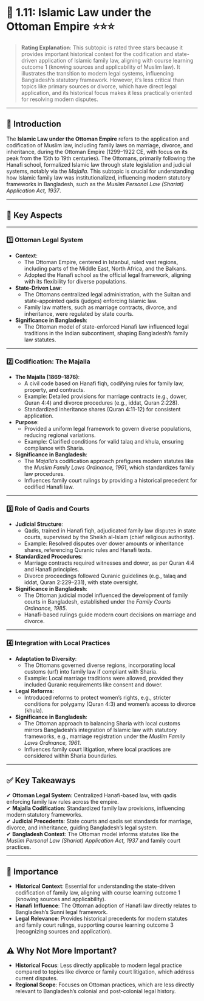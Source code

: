 
# 📑 **1.11: Islamic Law under the Ottoman Empire** ⭐⭐⭐

> **Rating Explanation**: This subtopic is rated three stars because it provides important historical context for the codification and state-driven application of Islamic family law, aligning with course learning outcome 1 (knowing sources and applicability of Muslim law). It illustrates the transition to modern legal systems, influencing Bangladesh’s statutory framework. However, it’s less critical than topics like primary sources or divorce, which have direct legal application, and its historical focus makes it less practically oriented for resolving modern disputes.

---

## **📌 Introduction**

The **Islamic Law under the Ottoman Empire** refers to the application and codification of Muslim law, including family laws on marriage, divorce, and inheritance, during the Ottoman Empire (1299–1922 CE, with focus on its peak from the 15th to 19th centuries). The Ottomans, primarily following the Hanafi school, formalized Islamic law through state legislation and judicial systems, notably via the *Majalla*. This subtopic is crucial for understanding how Islamic family law was institutionalized, influencing modern statutory frameworks in Bangladesh, such as the *Muslim Personal Law (Shariat) Application Act, 1937*.

---

## **🔑 Key Aspects**

---

### **1️⃣ Ottoman Legal System**

- **Context**:
  - The Ottoman Empire, centered in Istanbul, ruled vast regions, including parts of the Middle East, North Africa, and the Balkans.
  - Adopted the Hanafi school as the official legal framework, aligning with its flexibility for diverse populations.
- **State-Driven Law**:
  - The Ottomans centralized legal administration, with the Sultan and state-appointed qadis (judges) enforcing Islamic law.
  - Family law matters, such as marriage contracts, divorce, and inheritance, were regulated by state courts.
- **Significance in Bangladesh**:
  - The Ottoman model of state-enforced Hanafi law influenced legal traditions in the Indian subcontinent, shaping Bangladesh’s family law statutes.

---

### **2️⃣ Codification: The Majalla**

- **The Majalla (1869–1876)**:
  - A civil code based on Hanafi fiqh, codifying rules for family law, property, and contracts.
  - Example: Detailed provisions for marriage contracts (e.g., dower, Quran 4:4) and divorce procedures (e.g., iddat, Quran 2:228).
  - Standardized inheritance shares (Quran 4:11-12) for consistent application.
- **Purpose**:
  - Provided a uniform legal framework to govern diverse populations, reducing regional variations.
  - Example: Clarified conditions for valid talaq and khula, ensuring compliance with Sharia.
- **Significance in Bangladesh**:
  - The *Majalla*’s codification approach prefigures modern statutes like the *Muslim Family Laws Ordinance, 1961*, which standardizes family law procedures.
  - Influences family court rulings by providing a historical precedent for codified Hanafi law.

---

### **3️⃣ Role of Qadis and Courts**

- **Judicial Structure**:
  - Qadis, trained in Hanafi fiqh, adjudicated family law disputes in state courts, supervised by the Sheikh al-Islam (chief religious authority).
  - Example: Resolved disputes over dower amounts or inheritance shares, referencing Quranic rules and Hanafi texts.
- **Standardized Procedures**:
  - Marriage contracts required witnesses and dower, as per Quran 4:4 and Hanafi principles.
  - Divorce proceedings followed Quranic guidelines (e.g., talaq and iddat, Quran 2:229–231), with state oversight.
- **Significance in Bangladesh**:
  - The Ottoman judicial model influenced the development of family courts in Bangladesh, established under the *Family Courts Ordinance, 1985*.
  - Hanafi-based rulings guide modern court decisions on marriage and divorce.

---

### **4️⃣ Integration with Local Practices**

- **Adaptation to Diversity**:
  - The Ottomans governed diverse regions, incorporating local customs (urf) into family law if compliant with Sharia.
  - Example: Local marriage traditions were allowed, provided they included Quranic requirements like consent and dower.
- **Legal Reforms**:
  - Introduced reforms to protect women’s rights, e.g., stricter conditions for polygamy (Quran 4:3) and women’s access to divorce (khula).
- **Significance in Bangladesh**:
  - The Ottoman approach to balancing Sharia with local customs mirrors Bangladesh’s integration of Islamic law with statutory frameworks, e.g., marriage registration under the *Muslim Family Laws Ordinance, 1961*.
  - Influences family court litigation, where local practices are considered within Sharia boundaries.

---

## **✅ Key Takeaways**

✔ **Ottoman Legal System**: Centralized Hanafi-based law, with qadis enforcing family law rules across the empire.  
✔ **Majalla Codification**: Standardized family law provisions, influencing modern statutory frameworks.  
✔ **Judicial Precedents**: State courts and qadis set standards for marriage, divorce, and inheritance, guiding Bangladesh’s legal system.  
✔ **Bangladesh Context**: The Ottoman model informs statutes like the *Muslim Personal Law (Shariat) Application Act, 1937* and family court practices.

---

## **🌟 Importance**

- **Historical Context**: Essential for understanding the state-driven codification of family law, aligning with course learning outcome 1 (knowing sources and applicability).  
- **Hanafi Influence**: The Ottoman adoption of Hanafi law directly relates to Bangladesh’s Sunni legal framework.  
- **Legal Relevance**: Provides historical precedents for modern statutes and family court rulings, supporting course learning outcome 3 (recognizing sources and application).

## **⚠️ Why Not More Important?**

- **Historical Focus**: Less directly applicable to modern legal practice compared to topics like divorce or family court litigation, which address current disputes.  
- **Regional Scope**: Focuses on Ottoman practices, which are less directly relevant to Bangladesh’s colonial and post-colonial legal history.
